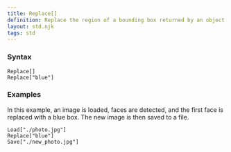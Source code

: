```yaml
---
title: Replace[]
definition: Replace the region of a bounding box returned by an object detection model.
layout: std.njk
tags: std
---
```


### Syntax

```
Replace[]
Replace["blue"]
```

### Examples

In this example, an image is loaded, faces are detected, and the first face is replaced with a blue box. The new image is then saved to a file.

```
Load["./photo.jpg"]
Replace["blue"]
Save["./new_photo.jpg"]
```